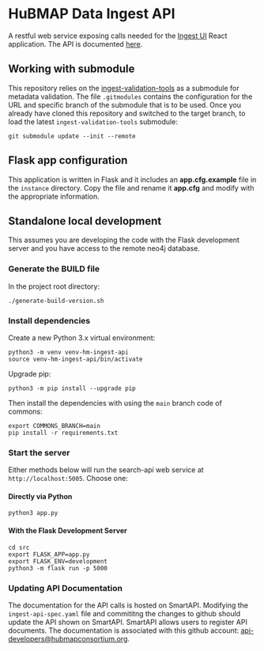 # HuBMAP Data Ingest API

A restful web service exposing calls needed for the [Ingest UI](https://github.com/hubmapconsortium/ingest-ui) React application. The API is documented [here](https://smart-api.info/registry?q=5a6bea1158d2652743c7a201fdb1c44d).

## Working with submodule

This repository relies on the [ingest-validation-tools](https://github.com/sennetconsortium/ingest-validation-tools) as a submodule for metadata validation. The
file `.gitmodules` contains the configuration for the URL and specific branch of the submodule that is to be used. Once
you already have cloned this repository and switched to the target branch, to load the latest `ingest-validation-tools` submodule:

```
git submodule update --init --remote
```

## Flask app configuration

This application is written in Flask and it includes an **app.cfg.example** file in the `instance` directory.  Copy the file and rename it **app.cfg** and modify  with the appropriate information.

## Standalone local development

This assumes you are developing the code with the Flask development server and you have access to the remote neo4j database.

### Generate the BUILD file

In the project root directory:

````
./generate-build-version.sh
````

### Install dependencies

Create a new Python 3.x virtual environment:

````
python3 -m venv venv-hm-ingest-api
source venv-hm-ingest-api/bin/activate
````

Upgrade pip:
````
python3 -m pip install --upgrade pip
````

Then install the dependencies with using the `main` branch code of commons:

````
export COMMONS_BRANCH=main
pip install -r requirements.txt
````

### Start the server

Either methods below will run the search-api web service at `http://localhost:5005`. Choose one:

#### Directly via Python

````
python3 app.py
````

#### With the Flask Development Server

````
cd src
export FLASK_APP=app.py
export FLASK_ENV=development
python3 -m flask run -p 5000
````

### Updating API Documentation

The documentation for the API calls is hosted on SmartAPI.  Modifying the `ingest-api-spec.yaml` file and commititng the changes to github should update the API shown on SmartAPI.  SmartAPI allows users to register API documents.  The documentation is associated with this github account: api-developers@hubmapconsortium.org. 
